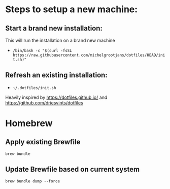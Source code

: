 # Steps to setup a new machine:

## Start a brand new installation:
This will run the installation on a brand new machine
- `/bin/bash -c "$(curl -fsSL https://raw.githubusercontent.com/michelgrootjans/dotfiles/HEAD/init.sh)"`

## Refresh an existing installation:
- `~/.dotfiles/init.sh`


Heavily inspired by https://dotfiles.github.io/ and https://github.com/driesvints/dotfiles

# Homebrew

## Apply existing Brewfile
`brew bundle`

## Update Brewfile based on current system

`brew bundle dump --force`
